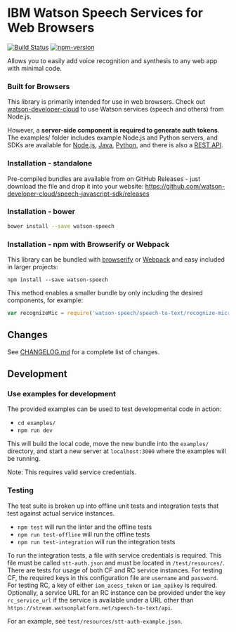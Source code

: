 IBM Watson Speech Services for Web Browsers
===========================================

[![Build Status](https://travis-ci.org/watson-developer-cloud/speech-javascript-sdk.svg?branch=master)](https://travis-ci.org/watson-developer-cloud/speech-javascript-sdk)
[![npm-version](https://img.shields.io/npm/v/watson-speech.svg)](https://www.npmjs.com/package/watson-speech)

Allows you to easily add voice recognition and synthesis to any web app with minimal code.

### Built for Browsers
This library is primarily intended for use in web browsers. Check out [watson-developer-cloud](https://www.npmjs.com/package/watson-developer-cloud) to use Watson services (speech and others) from Node.js.

However, a **server-side component is required to generate auth tokens**. The examples/ folder includes example Node.js and Python servers, and SDKs are available for [Node.js](https://github.com/watson-developer-cloud/node-sdk#authorization), [Java](https://github.com/watson-developer-cloud/java-sdk), [Python](https://github.com/watson-developer-cloud/python-sdk/blob/master/examples/authorization_v1.py), and there is also a [REST API](https://www.ibm.com/watson/developercloud/doc/common/getting-started-tokens.html).


### Installation - standalone

Pre-compiled bundles are available from on GitHub Releases - just download the file and drop it into your website: https://github.com/watson-developer-cloud/speech-javascript-sdk/releases

### Installation - bower

```sh
bower install --save watson-speech
```

### Installation - npm with Browserify or Webpack

This library can be bundled with [browserify](http://browserify.org/) or [Webpack](http://webpack.github.io/)
and easy included in larger projects:

    npm install --save watson-speech

This method enables a smaller bundle by only including the desired components, for example:

```js
var recognizeMic = require('watson-speech/speech-to-text/recognize-microphone');
```


## Changes

See [CHANGELOG.md](CHANGELOG.md) for a complete list of changes.

## Development

### Use examples for development
The provided examples can be used to test developmental code in action:
* `cd examples/`
* `npm run dev`

This will build the local code, move the new bundle into the `examples/` directory, and start a new server at `localhost:3000` where the examples will be running.

Note: This requires valid service credentials.

### Testing
The test suite is broken up into offline unit tests and integration tests that test against actual service instances.
* `npm test` will run the linter and the offline tests
* `npm run test-offline` will run the offline tests
* `npm run test-integration` will run the integration tests

To run the integration tests, a file with service credentials is required. This file must be called `stt-auth.json` and must be located in `/test/resources/`. There are tests for usage of both CF and RC service instances. For testing CF, the required keys in this configuration file are `username` and `password`. For testing RC, a key of either `iam_acess_token` or `iam_apikey` is required. Optionally, a service URL for an RC instance can be provided under the key `rc_service_url` if the service is available under a URL other than `https://stream.watsonplatform.net/speech-to-text/api`.

For an example, see `test/resources/stt-auth-example.json`.
